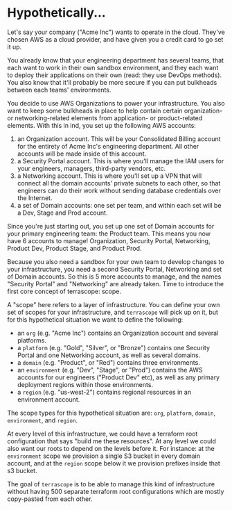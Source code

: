 # Hypothetically...

Let's say your company ("Acme Inc") wants to operate in the cloud. They've
chosen AWS as a cloud provider, and have given you a credit card to go set it
up.

You already know that your engineering department has several teams, that each
want to work in their own sandbox environment, and they each want to deploy
their applications on their own (read: they use DevOps methods). You also know
that it'll probably be more secure if you can put bulkheads between each teams'
environments.

You decide to use AWS Organizations to power your infrastructure. You also want
to keep some bulkheads in place to help contain certain organization- or
networking-related elements from application- or product-related elements. With
this in ind, you set up the following AWS accounts:

1. an Organization account. This will be your Consolidated Billing account for
   the entirety of Acme Inc's engineering department. All other accounts will be
   made inside of this account.
2. a Security Portal account. This is where you'll manage the IAM users for your
   engineers, managers, third-party vendors, etc.
3. a Networking account. This is where you'll set up a VPN that will connect all
   the domain accounts' private subnets to each other, so that engineers can do
   their work without sending database credentials over the Internet.
4. a set of Domain accounts: one set per team, and within each set will be a
   Dev, Stage and Prod account.

Since you're just starting out, you set up one set of Domain accounts for your
primary engineering team: the Product team. This means you now have 6 accounts
to manage! Organization, Security Portal, Networking, Product Dev, Product
Stage, and Product Prod.

Because you also need a sandbox for your own team to develop changes to your
infrastructure, you need a second Security Portal, Networking and set of Domain
accounts. So this is 5 more accounts to manage, and the names "Security Portal"
and "Networking" are already taken. Time to introduce the first core concept of
terrascope: scope.

A "scope" here refers to a layer of infrastructure. You can define your own set
of scopes for your infrastructure, and `terrascope` will pick up on it, but for
this hypothetical situation we want to define the following:

- an `org` (e.g. "Acme Inc") contains an Organization account and several
  platforms.
- a `platform` (e.g. "Gold", "Silver", or "Bronze") contains one Security Portal
  and one Networking account, as well as several domains.
- a `domain` (e.g. "Product", or "Red") contains three environments.
- an `environment` (e.g. "Dev", "Stage", or "Prod") contains the AWS accounts
  for our engineers ("Product Dev" etc), as well as any primary deployment
  regions within those environments.
- a `region` (e.g. "us-west-2") contains regional resources in an environment
  account.

The scope types for this hypothetical situation are: `org`, `platform`,
`domain`, `environment`, and `region`.

At every level of this infrastructure, we could have a terraform root
configuration that says "build me these resources". At any level we could also
want our roots to depend on the levels before it. For instance: at the
`environment` scope we provision a single S3 bucket in every domain account, and
at the `region` scope below it we provision prefixes inside that s3 bucket.

The goal of `terrascope` is to be able to manage this kind of infrastructure
without having 500 separate terraform root configurations which are mostly
copy-pasted from each other.
